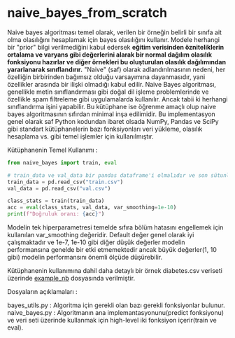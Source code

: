 # naive_bayes_from_scratch

Naive bayes algoritması temel olarak, verilen bir örneğin belirli bir sınıfa ait olma olasılığını hesaplamak için bayes olasılığını kullanır. Modele herhangi bir "prior" bilgi verilmediğini kabul edersek **eğitim verisinden özniteliklerin ortalama ve varyans gibi değerlerini alarak bir normal dağılım olasılık fonksiyonu hazırlar ve diğer örnekleri bu oluşturulan olasılık dağılımından yararlanarak sınıflandırır.** "Naive" (saf) olarak adlandırılmasının nedeni, her özelliğin birbirinden bağımsız olduğu varsayımına dayanmasıdır, yani özellikler arasında bir ilişki olmadığı kabul edilir. Naive Bayes algoritması, genellikle metin sınıflandırması gibi doğal dil işleme problemlerinde ve özellikle spam filtreleme gibi uygulamalarda kullanılır. Ancak tabii ki herhangi sınıflandırma işini yapabilir. Bu kütüphane ise öğrenme amaçlı olup naive bayes algoritmasının sıfırdan minimal inşa edilimidir. Bu implementasyon genel olarak saf Python kodundan ibaret olsada NumPy, Pandas ve SciPy gibi standart kütüphanelerin bazı fonksiyonları veri yükleme, olasılık hesaplama vs. gibi temel işlemler için kullanılmıştır.

Kütüphanenin Temel Kullanımı :

```python 
from naive_bayes import train, eval

# train_data ve val_data bir pandas dataframe'i olmalıdır ve son sütunlarında label sütunu(nümerik veya string değerler olabilir) bulunmalıdır.
train_data = pd.read_csv("train.csv")
val_data = pd.read_csv("val.csv")

class_stats = train(train_data)
acc = eval(class_stats, val_data, var_smoothing=1e-10)
print(f"Doğruluk oranı: {acc}")
```

Modelin tek hiperparametresi temelde sıfıra bölüm hatasını engellemek için kullanılan var_smoothing değeridir. Default değer genel olarak iyi çalışmaktadır ve 1e-7, 1e-10 gibi diğer düşük değerler modelin performansına genelde bir etki etmemektedir ancak büyük değerler(1, 10 gibi) modelin performansını önemli ölçüde düşürebilir.

Kütüphanenin kullanımına dahil daha detaylı bir örnek diabetes.csv veriseti üzerinde [example_nb](https://github.com/baranbingol1/naive_bayes_from_scratch/blob/main/example_nb.ipynb) dosyasında verilmiştir.

Dosyaların açıklamaları :

bayes_utils.py : Algoritma için gerekli olan bazı gerekli fonksiyonlar bulunur.\
naive_bayes.py : Algoritmanın ana implemantasyonunu(predict fonksiyonu) ve veri seti üzerinde kullanmak için high-level iki fonksiyon içerir(train ve eval).
